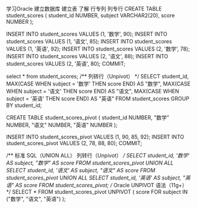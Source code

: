学习Oracle  建立数据库 建立表 
了解 行专列 列专行
CREATE TABLE student_scores (
student_id NUMBER,
subject VARCHAR2(20),
score NUMBER
);

INSERT INTO student_scores VALUES (1, '数学', 90);
INSERT INTO student_scores VALUES (1, '语文', 85);
INSERT INTO student_scores VALUES (1, '英语', 92);
INSERT INTO student_scores VALUES (2, '数学', 78);
INSERT INTO student_scores VALUES (2, '语文', 88);
INSERT INTO student_scores VALUES (2, '英语', 80);
COMMIT;

select * from student_scores;
/**
列转行（Unpivot）
*/
SELECT
student_id,
MAX(CASE WHEN subject = '数学' THEN score END) AS "数学",
MAX(CASE WHEN subject = '语文' THEN score END) AS "语文",
MAX(CASE WHEN subject = '英语' THEN score END) AS "英语"
FROM student_scores
GROUP BY student_id;

CREATE TABLE student_scores_pivot (
student_id NUMBER,
"数学" NUMBER,
"语文" NUMBER,
"英语" NUMBER
);

INSERT INTO student_scores_pivot VALUES (1, 90, 85, 92);
INSERT INTO student_scores_pivot VALUES (2, 78, 88, 80);
COMMIT;

/**
标准 SQL（UNION ALL）
列转行（Unpivot）
*/
SELECT
student_id,
'数学' AS subject,
"数学" AS score
FROM student_scores_pivot
UNION ALL
SELECT
student_id,
'语文' AS subject,
"语文" AS score
FROM student_scores_pivot
UNION ALL
SELECT
student_id,
'英语' AS subject,
"英语" AS score
FROM student_scores_pivot;
/*
Oracle UNPIVOT 语法（11g+）
*/
SELECT *
FROM student_scores_pivot
UNPIVOT (
score FOR subject IN ("数学", "语文", "英语")
);


